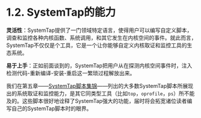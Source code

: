 # 1.2. SystemTap的能力

**灵活性**：SystemTap提供了一门领域特定语言，使得用户可以编写自定义脚本，调查和监控各种内核函数、系统调用，和其它发生在内核空间的事件。就此而言，SystemTap不仅仅是个工具，它是一个让你能够自定义内核取证和监控工具的生态系统。

**易于上手**：正如前面谈到的，SystemTap把用户从在探测内核空间事件时，注入检测代码-重新编译-安装-重启这一繁琐过程解放出来。

我们在第五章——[SystemTap脚本集锦](5_UsefulSystemTapScripts.md)——列出的大多数SystemTap脚本所展现出的系统取证和监控能力，是其它同类型工具（比如`top`，`oprofile`，`ps`）所不能及的。这些脚本很好地诠释了SystemTap强大的功能，届时将会拓宽诸位读者编写自己的SystemTap脚本时的眼界。

